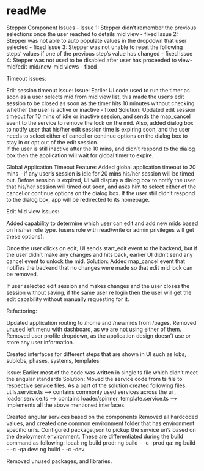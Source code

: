 # readMe
Stepper Component Issues -
Issue 1: Stepper didn’t remember the previous selections once the user reached to details mid view - fixed
Issue 2: Stepper was not able to auto populate values in the dropdown that user selected - fixed
Issue 3: Stepper was not unable to reset the following steps’ values if one of the previous step’s value has changed - fixed
Issue 4: Stepper was not used to be disabled after user has proceeded to view-mid/edit-mid/new-mid views - fixed


Timeout issues: 

Edit session timeout issue: 
Issue: Earlier UI code used to run the timer as soon as a user selects mid from mid view list, this made the user’s edit session to be closed as soon as the timer hits 10 minutes without checking whether the user is active or inactive - fixed
Solution: Updated edit session timeout for 10 mins of idle or inactive session, and sends the map_cancel event to the service to remove the lock on the mid.
Also, added dialog box to notify user that his/her edit session time is expiring soon, and the user needs to select either of cancel or continue options on the dialog box to stay in or opt out of the edit session. \
If the user is still inactive after the 10 mins, and didn’t respond to the dialog box then the application will wait for global timer to expire.

Global Application Timeout Feature:
Added global application timeout to 20 mins - if any user’s session is idle for 20 mins his/her session will be timed out.
Before session is expired, UI will display a dialog box to notify the user that his/her session will timed out soon, and asks him to select either of the cancel or continue options on the dialog box. 
If the user still didn’t respond to the dialog box, app will be redirected to its homepage.

Edit Mid view issues:

Added capability to determine which user can edit and add new mids based on his/her role type. (users role with read/write or admin privileges will get these options).

Once the user clicks on edit, UI sends start_edit event to the backend, but if the user didn’t make any changes and hits back, earlier UI didn’t send any cancel event to unlock the mid.
Solution: Added map_cancel event that notifies the backend that no changes were made so that edit mid lock can be removed.

If user selected edit session and makes changes and the user closes the session without saving, if the same user re login then the user will get the edit capability without manually requesting for it.


Refactoring:

Updated application routing to /home and /newmids from /pages.
Removed unused left menu with dashboard, as we are not using either of them.
Removed user profile dropdown, as the application design doesn’t use or store any user information.

Created interfaces for different steps that are shown in UI such as lobs, sublobs, phases, systems, templates

Issue: Earlier most of the code was written in single ts file which didn’t meet the angular standards
Solution: Moved the service code from ts file to respective service files. As a part of the solution created following files:
utils.service.ts		—> contains commonly used services across the ui , 
loader.service.ts	—> contains loader/spinner, 
template.service.ts —> implements all the above mentioned interfaces.

Created angular services based on the components
Removed all hardcoded values, and created one common environment folder that has environment specific uri’s. 
Configured package.json to pickup the service uri’s based on the deployment environment. These are differentiated during the build command as following:
local:  ng build
prod: ng build - -c -prod
qa: ng build - -c -qa
dev: ng build - -c -dev

Removed unused packages, and libraries.

